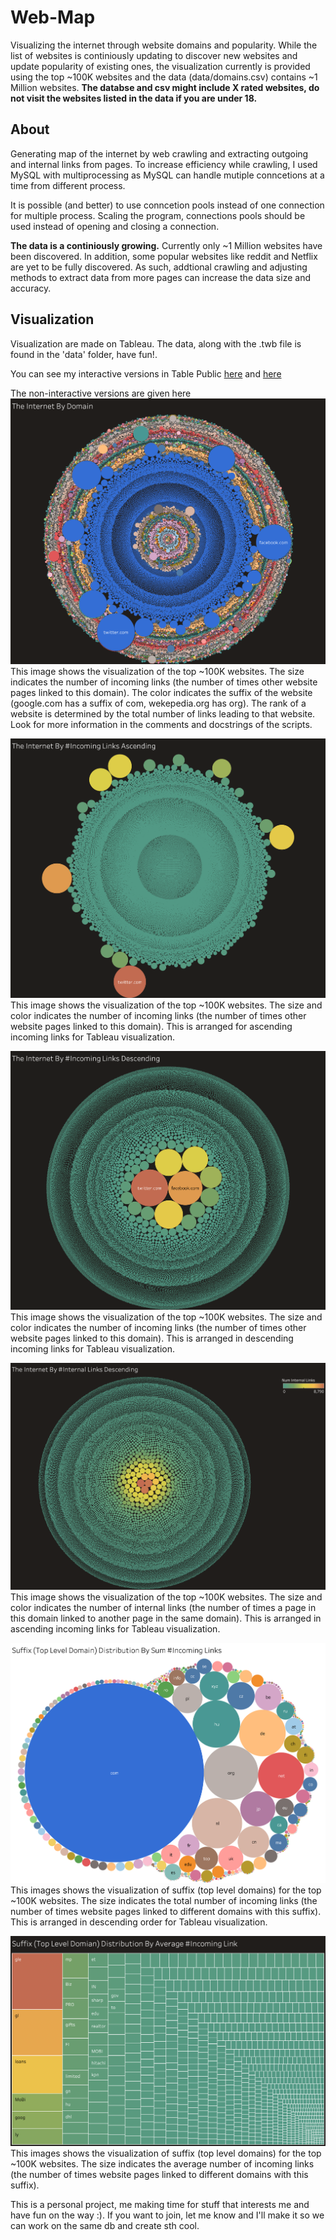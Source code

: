 # Web-Map
Visualizing the internet through website domains and popularity. While the list of websites is continiously updating to discover new websites and update popularity of existing ones, the visualization currently is provided using the top ~100K websites and the data (data/domains.csv) contains ~1 Million websites. <strong>The databse and csv might include X rated websites, do not visit the websites listed in the data if you are under 18.</strong>

## About
Generating map of the internet by web crawling and extracting outgoing and internal links from pages. To increase efficiency while crawling, I used MySQL with multiprocessing as MySQL can handle mutiple conncetions at a time from different process. 

It is possible (and better) to use conncetion pools instead of one connection for multiple process. Scaling the program, connections pools should be used instead of opening and closing a connection.


<strong>The data is a continiously growing.</strong> Currently only ~1 Million websites have been discovered. In addition, some popular websites like reddit and Netflix are yet to be fully discovered. As such, addtional crawling and adjusting methods to extract data from more pages can increase the data size and accuracy.


## Visualization
Visualization are made on Tableau. The data, along with the .twb file is found in the 'data' folder, have fun!.

You can see my interactive versions in Table Public <a href="https://public.tableau.com/app/profile/naol.basaye/viz/Mapoftheinternet-2/TheInternet">here</a> and <a href="https://public.tableau.com/app/profile/naol.basaye/viz/Mapoftheinternet-3/SuffixDomains">here</a>

The non-interactive versions are given here 
![The Internet by Domain](data/images/The%20Internet%20By%20Domain.png)
This image shows the visualization of the top ~100K websites. The size indicates the number of incoming links (the number of times other website pages linked to this domain). The color indicates the suffix of the website (google.com has a suffix of com, wekepedia.org has org). The rank of a website is determined by the total number of links leading to that website. Look for more information in the comments and docstrings of the scripts.
&nbsp;
&nbsp;

![The Internet by #Incoming Links (Ascending)](data/images/The%20Internet%20By%20Incoming%20Links%20Ascending.png)
This image shows the visualization of the top ~100K websites. The size and color indicates the number of incoming links (the number of times other website pages linked to this domain). This is arranged for ascending incoming links for Tableau visualization.
&nbsp;
&nbsp;

![The Internet by #Incoming Links (Descending)](data/images/The%20Internet%20By%20Incoming%20Links%20Descending.png)
This image shows the visualization of the top ~100K websites. The size and color indicates the number of incoming links (the number of times other website pages linked to this domain). This is arranged in descending incoming links for Tableau visualization.
&nbsp;
&nbsp;

![The Internet by #Internal Links (Descending)](data/images/The%20Internet%20By%20Internal%20Links%20Descending.png)
This image shows the visualization of the top ~100K websites. The size and color indicates the number of internal links (the number of times a page in this domain linked to another page in the same domain). This is arranged in ascending incoming links for Tableau visualization.
&nbsp;
&nbsp;

![Suffix (Domain) Distribution by Sum #Incoming Links](data/images/Suffix%20(Top%20Level%20Domain)%20Distribution%20By%20Sum%20Incoming%20Links.png)
This images shows the visualization of suffix (top level domains) for the top ~100K websites. The size indicates the total number of incoming links (the number of times website pages linked to different domains with this suffix). This is arranged in descending order for Tableau visualization.
&nbsp;
&nbsp;


![Suffix (Domain) Distribution by Sum #Incoming Links](data/images/Suffix%20(Top%20Level%20Domian)%20Distribution%20By%20Average%20Incoming%20Link.png)
This images shows the visualization of suffix (top level domains) for the top ~100K websites. The size indicates the average number of incoming links (the number of times website pages linked to different domains with this suffix).
&nbsp;
&nbsp;

This is a personal project, me  making time for stuff that interests me and have fun on the way :). If you want to join, let me know and I'll make it so we can work on the same db and create sth cool.